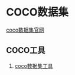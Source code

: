 # COCO数据集

[coco数据集官网](https://cocodataset.org/#home)

## COCO工具
1. [coco数据集工具](https://github.com/cocodataset/cocoapi)
